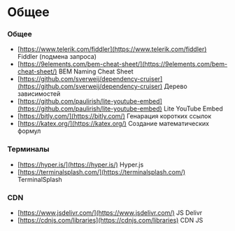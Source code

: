 # Общее

###  Общее
- [https://www.telerik.com/fiddler](https://www.telerik.com/fiddler) Fiddler (подмена запроса)
- [https://9elements.com/bem-cheat-sheet/](https://9elements.com/bem-cheat-sheet/) BEM Naming Cheat Sheet
- [https://github.com/sverweij/dependency-cruiser](https://github.com/sverweij/dependency-cruiser) Дерево зависимостей
- [https://github.com/paulirish/lite-youtube-embed](https://github.com/paulirish/lite-youtube-embed) Lite YouTube Embed
- [https://bitly.com/](https://bitly.com/) Генарация коротких ссылок
- [https://katex.org/](https://katex.org/) Создание математических формул

### Терминалы
- [https://hyper.is/](https://hyper.is/) Hyper.js
- [https://terminalsplash.com/](https://terminalsplash.com/) TerminalSplash

### CDN
- [https://www.jsdelivr.com/](https://www.jsdelivr.com/) JS Delivr
- [https://cdnjs.com/libraries](https://cdnjs.com/libraries) CDN JS
